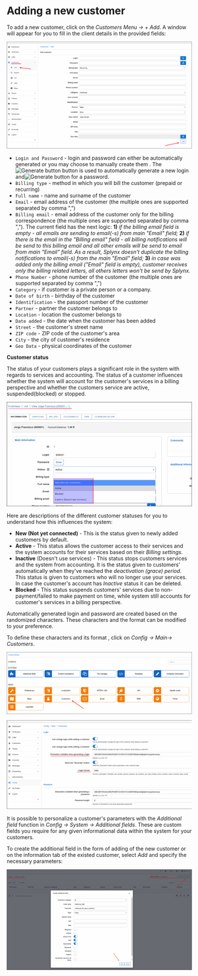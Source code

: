 Adding a new customer
===================

To add a new customer, click on the _Customers Menu → + Add_. A window will appear for you to fill in the client details in the provided fields:

![Add customer](addcustomer.png)

* `Login and Password` - login and password can either be automatically generated or you may choose to manually create them . The <icon class="image-icon">![Generate button](./button_generate.png)</icon> button is used to automatically generate a new login and<icon class="image-icon">![Generate button](./passwordicon.png)</icon> for a password.
* `Billing type` - method in which you will bill the customer (prepaid or recurring)
* `Full name` - name and surname of the customer
* `Email` - email address of the customer (the multiple ones are supported separated by comma ",")
* `Billing email` - email address of the customer only for the billing correspondence (the multiple ones are supported separated by comma ",").
The current field has the next logic:
**1)** *if the billing email field is empty - all emails are sending to email(-s) from main "Email" field;*
**2)** *if there is the email in the "Billing email" field - all billing notifications will be send to this billing email and all other emails will be send to email from main "Email" field. As a result, Splynx doesn't duplicate the billing notifications to email(-s) from the main "Email" field;*
**3)** *in case was added only the billing email ("Email" field is empty), customer receives only the billing related letters, all others letters won't be send by Splynx.*
* `Phone Number` - phone number of the customer (the multiple ones are supported separated by comma ",")
* `Category` - if customer is a private person or a company.
* `Date of birth` - birthday of the customer
* `Identification` - the passport number of the customer
* `Partner` - partner the customer belongs to
* `Location` - location the customer belongs to
* `Date added` - the date when the customer has been added
* `Street` - the customer's street name
* `ZIP code` - ZIP code of the customer's area
* `City` - the city of customer's residence
* `Geo Data` - physical coordinates of the customer

**Customer status**

The status of your customers plays a significant role in the system with regards to services and accounting. The status of a customer influences whether the system will account for the customer's services in a billing perspective and whether the customers service are active, suspended(blocked) or stopped.

![Customer statuses](customer_statuses.png)

Here are descriptions of the different customer statuses for you to understand how this influences the system:

* **New (Not yet connected)** - This is the status given to newly added customers by default.
* **Active** - This status allows the customer access to their services and the system accounts for their services based on their _Billing settings_.
* **Inactive** (Doesn't use services) - This status stops customers services and the system from accounting. It is the status given to customers' automatically when they've reached the _deactivation (grace) period_. This status is given to customers who will no longer use your services. In case the customer's account has _Inactive_ status it can be deleted.
* **Blocked** - This status suspends customers' services due to non-payment/failed to make payment on time, while system still accounts for customer's services in a billing perspective.  


Automatically generated login and password are created based on the randomized characters. These characters and the format can be modified to your preference.

To define these characters and its format , click on _Config → Main→ Customers_.

![Customers configuration](./config_main_customer.png)

![Character generator](./charactergenerator.png)

It is possible to personalize a customer's parameters with the _Additional field_ function in _Config → System → Additional fields_. These are custom fields you require for any given informational data within the system for your customers.

To create the additional field in the form of adding of the new customer or on the information tab of the existed customer, select _Add_ and specify the necessary parameters:

![Create additional field](./Create_additional_field.png)
